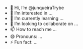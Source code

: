 - 👋 Hi, I’m @junqueiraTrybe
- 👀 I’m interested in ...
- 🌱 I’m currently learning ...
- 💞️ I’m looking to collaborate on ...
- 📫 How to reach me ...
- 😄 Pronouns: ...
- ⚡ Fun fact: ...

<!---
junqueiraTrybe/junqueiraTrybe is a ✨ special ✨ repository because its `README.md` (this file) appears on your GitHub profile.
You can click the Preview link to take a look at your changes.
--->
